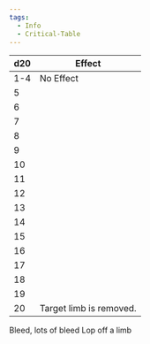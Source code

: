 ```yaml
---
tags:
  - Info
  - Critical-Table
---
```


| d20 | Effect                  |
| --- | ----------------------- |
| 1-4 | No Effect               |
| 5   |                         |
| 6   |                         |
| 7   |                         |
| 8   |                         |
| 9   |                         |
| 10  |                         |
| 11  |                         |
| 12  |                         |
| 13  |                         |
| 14  |                         |
| 15  |                         |
| 16  |                         |
| 17  |                         |
| 18  |                         |
| 19  |                         |
| 20  | Target limb is removed. |
Bleed, lots of bleed
Lop off a limb